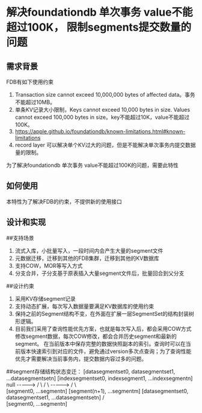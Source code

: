 # 解决foundationdb 单次事务 value不能超过100K， 限制segments提交数量的问题

## 需求背景

FDB有如下使用约束
1. Transaction size cannot exceed 10,000,000 bytes of affected data。事务不能超过10MB。
2. 单条KV记录大小限制，Keys cannot exceed 10,000 bytes in size. Values cannot exceed 100,000 bytes in size。key不能超过10K，value不能超过100K。
3. https://apple.github.io/foundationdb/known-limitations.html#known-limitations
4. record layer 可以解决单个KV过大的问题，但是不能解决单次事务内提交数据量的限制。

为了解决foundationdb 单次事务 value不能超过100K的问题，需要此特性

## 如何使用

本特性为了解决FDB的约束，不提供新的使用接口


## 设计和实现

 ##支持场景
 1. 流式入库，小批量写入，一段时间内会产生大量的segment文件
 2. 元数据迁移，迁移到其他的FDB集群，迁移到其他的KV数据库
 3. 支持COW，MOR等写入方式
 4. 分支合并，子分支基于原表插入大量segment文件后，批量回合到父分支
 
 ##设计约束
 1. 采用KV存储segment记录
 2. 支持动态扩展，每次写入数据量要满足KV数据库的使用约束
 3. 保持之前的Segment结构不变，在外面在扩展一层SegmentSet的结构封装树形逻辑。
 4. 目前我们采用了查询性能优先方案，也就是每次写入后，都会采用COW方式修改segment数据，每次COW修改，都会合并历史segment和最新的segment。
    在当前版本中保存完整的数据快照副本的索引。查询时可以在当前版本快速索引到对应的文件，避免通过version多次点查询；为了查询性能优先才需要解决当前事务内，提交数据内容过多的问题。
	
 ##segment存储结构状态变迁：
                    [datasegmentset0,    datasegmentset1,   ...datasegmentsetn]                        [indexsegmentset0,  indexsegment1, ...indexsegmentn]
 null   ----->          /      \              /     \                             ----->                     /    \                                      
                 [segment0, ...segmentn]  [segment(n+1), ...segmentm]                       [datasegmentset0,  datasegmentset1, ...datasegmentsetn]
				                                                                                 /    \
																						[segment0, ...segmentn]	 